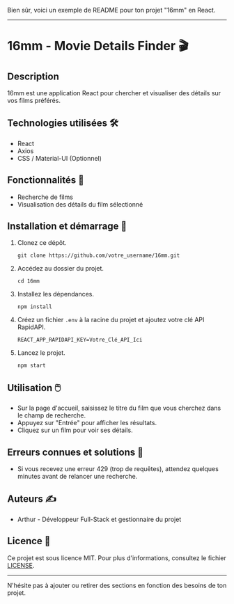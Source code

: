 Bien sûr, voici un exemple de README pour ton projet "16mm" en React.

---

# 16mm - Movie Details Finder 🎬

## Description
16mm est une application React pour chercher et visualiser des détails sur vos films préférés.

## Technologies utilisées 🛠️
- React
- Axios
- CSS / Material-UI (Optionnel)

## Fonctionnalités 🌟
- Recherche de films
- Visualisation des détails du film sélectionné

## Installation et démarrage 🚀
1. Clonez ce dépôt.
   ```
   git clone https://github.com/votre_username/16mm.git
   ```
2. Accédez au dossier du projet.
   ```
   cd 16mm
   ```
3. Installez les dépendances.
   ```
   npm install
   ```
4. Créez un fichier `.env` à la racine du projet et ajoutez votre clé API RapidAPI.
   ```
   REACT_APP_RAPIDAPI_KEY=Votre_Clé_API_Ici
   ```
5. Lancez le projet.
   ```
   npm start
   ```

## Utilisation 🖱️
- Sur la page d'accueil, saisissez le titre du film que vous cherchez dans le champ de recherche.
- Appuyez sur "Entrée" pour afficher les résultats.
- Cliquez sur un film pour voir ses détails.

## Erreurs connues et solutions 🐞
- Si vous recevez une erreur 429 (trop de requêtes), attendez quelques minutes avant de relancer une recherche.

## Auteurs ✍️
- Arthur - Développeur Full-Stack et gestionnaire du projet

## Licence 📄
Ce projet est sous licence MIT. Pour plus d'informations, consultez le fichier [LICENSE](LICENSE).

---

N'hésite pas à ajouter ou retirer des sections en fonction des besoins de ton projet.